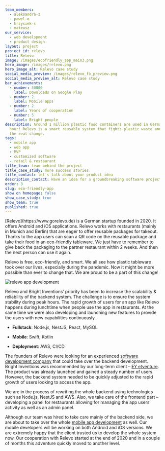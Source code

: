 ```yaml
---
team_members:
  - aleksandra-z
  - pawel-o
  - krzysiek-s
  - mateusz
our_service:
  - web development
  - product design
layout: project
project_id: relevo
title: Relevo
image: /images/ecofriendly_app_main3.png
hero_image: /images/relevo.png
hero_image_alt: Relevo case study
social_media_previev: /images/relevo_fb_preview.png
social_media_previev_alt: Relevo case study
bar_achievements:
  - number: 50000
    label: Downloads on Google Play
  - number: 2
    label: Mobile apps
  - number: 2
    label: Years of cooperation
  - number: 5
    label: Bright people
description: Around 1 million plastic food containers are used in Germany per
  hour! Relevo is a smart reusable system that fights plastic waste and starts
  the real change.
tags:
  - mobile app
  - web app
  - MVP
  - customized software
  - retail & restaurant
title_team: team behind the project
title_case_study: more success stories
title_contact: let’s talk about your product idea
description_contact: Have an idea for a groundbreaking software project, but don’t know where to start? Or maybe you’re looking for software development experts to help take your product to the next level? We’ll be more than happy to discuss how we can help your business succeed!
order: 3
slug: eco-friendly-app
show on homepage: false
show_case_study: true
show_team: true
published: true
---
```


<TitleWithIcon sectionTitle='about the project' titleIcon='/images/three_flags.svg' titleIconAlt='bright' />
[Relevo](https://www.gorelevo.de) is a German startup founded in 2020. It offers Android and iOS applications. Relevo works with restaurants (mainly in Munich and Berlin) that are eager to offer reusable packages for takeout. Thanks to the app users can scan a QR code on the reusable package and take their food in an eco-friendly tableware. We just have to remember to give back the packaging to the partner restaurant within 2 weeks. And then the next person can use it again.

Relevo is free, eco-friendly, and smart. We all see how plastic tableware took over our lives, especially during the pandemic. Now it might be more possible than ever to change that. We are proud to be a part of this change!
<AnchorLink href='#contactForm' text='let’s talk about your project'/>

![relevo app development](/images/ecofriendly_app_main3.png)
<AppStore googleApp='https://play.google.com/store/apps/details?id=com.relevoapp' srcGoogle='/images/google_play.png' altGoogleImage='google play' appStore='https://apps.apple.com/us/app/relevo/id1501683637' srcAppStore='/images/app_store.png' altAppStoreImage='app store'/>

<TitleWithIcon sectionTitle='goals' titleIcon='/images/flag.svg' titleIconAlt='bright' />
Relevo and Bright Inventions’ priority has been to increase the scalability & reliability of the backend system. The challenge is to ensure the system stability during peak hours. The rapid growth of users for an app like Relevo happens during lunchtime when people use the app in restaurants. At the same time we were also developing and launching new features to provide the users with new capabilities continuously. 

<TitleWithIcon sectionTitle='skills / stack' titleIcon='/images/skills.svg' titleIconAlt='bright'/>

<Gallery images='[{"src": "/images/node.png", "alt": "node"}, {"src": "/images/nest.png", "alt": "nest"}, {"src": "/images/react.png", "alt": "react"}, {"src": "/images/MySQL.png", "alt": "MySQL"}, {"src": "/images/swift.png", "alt": "swift"}, {"src": "/images/kotlin.png", "alt": "kotlin"}, {"src": "/images/aws.png", "alt": "aws"}, {"src": "/images/ci_cd.png", "alt": "ci_cd"}]'/>

* **Fullstack**: Node.js, NestJS, React, MySQL 

* **Mobile**: Swift, Kotlin

* **Deployment**: AWS, CI/CD

<TitleWithIcon sectionTitle='challenge' titleIcon='/images/two_flags.svg' titleIconAlt='bright' />

The founders of Relevo were looking for an experienced [software development company](/) that could take over the backend development. Bright Inventions was recommended by our long-term client – [EY etventure](https://www.etventure.com). The product was already launched and gained a steady number of users. However, the backend system needed to be quickly adjusted to the rapid growth of users looking to access the app. 

We are in the process of rewriting the whole backend using technologies such as Node.js, NestJS and AWS. Also, we take care of the frontend part – developing a panel for restaurants allowing for managing the app users’ activity as well as an admin panel. 

<TitleWithIcon sectionTitle='development process' titleIcon='/images/gearwheel.svg' titleIconAlt='bright'/>

Although our team was hired to take care mainly of the backend side, we are about to take over the whole [mobile app development](/our-areas/mobile-app-development) as well. Our mobile developers will be working on both Android and iOS versions. We are extremely happy that the client trusted us to develop the whole system now. Our cooperation with Relevo started at the end of 2020 and in a couple of months this adventure quickly moved to another level.
